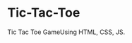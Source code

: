# Tic-Tac-Toe
Tic Tac Toe GameUsing HTML, CSS, JS.
<h1><a href="https://vaishnaviphirkojstictactoe2701.netlify.app/tictactoe"></a></h1>
